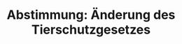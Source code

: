 ---
abstimmung:
  abstimmung: 6
  bundestagssitzung: 68
  datum: 29. November 2018
  legislaturperiode: 19
categories:
- Todo
data:
- title: Abstimmungsergebnis 20181129_6-data.pdf
  url: /res/2021-btw/abstimmungsergebnisse/20181129_6-data.pdf
- title: Abstimmungsergebnis 20181129_6_xls-data.xls
  url: /res/2021-btw/abstimmungsergebnisse/20181129_6_xls-data.xls
- title: Abstimmungsergebnis 20181129_6_xls-datacsv
  url: /res/2021-btw/abstimmungsergebnisse/csv/20181129_6_xls-datacsv
ergebnis:
  AfD:
    enthaltung: 9
    gesamt: 92
    ja: 65
    nein: 7
    nichtabgegeben: 11
    ungueltig: 0
  Bündnis 90/Die Grünen:
    enthaltung: 0
    gesamt: 67
    ja: 0
    nein: 62
    nichtabgegeben: 5
    ungueltig: 0
  Die Linke:
    enthaltung: 0
    gesamt: 69
    ja: 0
    nein: 59
    nichtabgegeben: 10
    ungueltig: 0
  FDP:
    enthaltung: 71
    gesamt: 80
    ja: 1
    nein: 2
    nichtabgegeben: 6
    ungueltig: 0
  cdu/csu:
    enthaltung: 3
    gesamt: 246
    ja: 224
    nein: 2
    nichtabgegeben: 17
    ungueltig: 0
  file: 20181129_6_xls-data.xls
  fraktionslos:
    enthaltung: 0
    gesamt: 3
    ja: 1
    nein: 1
    nichtabgegeben: 1
    ungueltig: 0
  spd:
    enthaltung: 4
    gesamt: 152
    ja: 130
    nein: 9
    nichtabgegeben: 9
    ungueltig: 0
layout: abstimmung
links:
- title: Link zu bundestag.de
  url: https://www.bundestag.de/parlament/plenum/abstimmung/abstimmung?id=569
preview: 'Deutscher Bundestag


  68. Sitzung des Deutschen Bundestages

  am Donnerstag, 29. November 2018


  Endgültiges Ergebnis der Namentlichen Abstimmung Nr. 6


  Gesetzentwurf der Fraktionen der CDU/CSU und SPD

  Entwurf eines Vierten Gesetzes zur Änderung des Tierschutzgesetzes

  - Drucksachen 19/5522, und 19/6000 -'
tags:
- Todo
title: 'Abstimmung: Änderung des Tierschutzgesetzes'
---